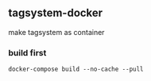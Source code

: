 ## tagsystem-docker
 make tagsystem as container

### build first
```shell
docker-compose build --no-cache --pull
```